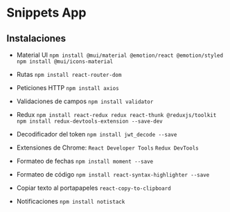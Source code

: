 # Snippets App

## Instalaciones

- Material UI
`npm install @mui/material @emotion/react @emotion/styled`
`npm install @mui/icons-material`

- Rutas
`npm install react-router-dom` 

- Peticiones HTTP
`npm install axios` 

- Validaciones de campos
`npm install validator`

- Redux
`npm install react-redux redux react-thunk @reduxjs/toolkit`
`npm install redux-devtools-extension --save-dev`

- Decodificador del token
`npm install jwt_decode --save`

- Extensiones de Chrome: 
`React Developer Tools`
`Redux DevTools`

- Formateo de fechas 
`npm install moment --save`

- Formateo de código
`npm install react-syntax-highlighter --save`

- Copiar texto al portapapeles
`react-copy-to-clipboard`

- Notificaciones
`npm install notistack`
